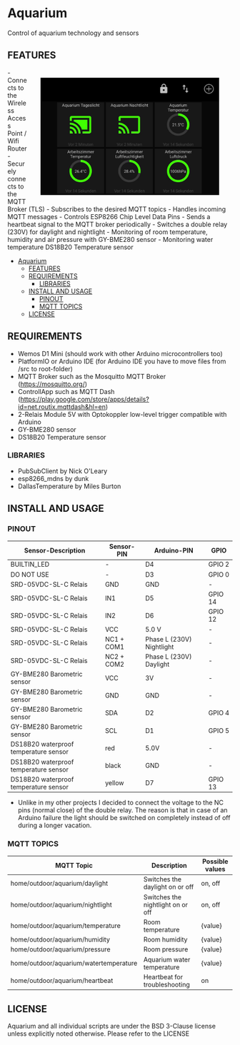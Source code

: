 # Aquarium

Control of aquarium technology and sensors

## FEATURES
<img src="images/mqtt-dash-example.jpg" alt="Telegram notification example" width="400" align="right" hspace="30" vspace="20"/>
- Connects to the Wireless Access Point / Wifi Router
- Securely connects to the MQTT Broker (TLS)
- Subscribes to the desired MQTT topics
- Handles incoming MQTT messages
- Controls ESP8266 Chip Level Data Pins
- Sends a heartbeat signal to the MQTT broker periodically
- Switches a double relay (230V) for daylight and nightlight
- Monitoring of room temperature, humidity and air pressure with GY-BME280 sensor
- Monitoring water temperature DS18B20 Temperature sensor

<!-- TOC -->

- [Aquarium](#aquarium)
    - [FEATURES](#features)
    - [REQUIREMENTS](#requirements)
        - [LIBRARIES](#libraries)
    - [INSTALL AND USAGE](#install-and-usage)
        - [PINOUT](#pinout)
        - [MQTT TOPICS](#mqtt-topics)
    - [LICENSE](#license)

<!-- /TOC -->

## REQUIREMENTS

- Wemos D1 Mini (should work with other Arduino microcontrollers too)
- PlatformIO or Arduino IDE (for Arduino IDE you have to move files from /src to root-folder)
- MQTT Broker such as the Mosquitto MQTT Broker (https://mosquitto.org/)
- ControllApp such as MQTT Dash (https://play.google.com/store/apps/details?id=net.routix.mqttdash&hl=en)
- 2-Relais Module 5V with Optokoppler low-level trigger compatible with Arduino
- GY-BME280 sensor
- DS18B20 Temperature sensor

### LIBRARIES

- PubSubClient by Nick O'Leary
- esp8266_mdns by dunk
- DallasTemperature by Miles Burton

## INSTALL AND USAGE

### PINOUT

| Sensor-Description | Sensor-PIN | Arduino-PIN | GPIO |
| --- | --- | --- | --- |
| BUILTIN_LED | - | D4 | GPIO 2 |
| DO NOT USE | - | D3 | GPIO 0 | 
| SRD-05VDC-SL-C Relais	| GND | GND | - |
| SRD-05VDC-SL-C Relais	| IN1 | D5 | GPIO 14 |
| SRD-05VDC-SL-C Relais	| IN2 | D6 | GPIO 12 |
| SRD-05VDC-SL-C Relais	| VCC | 5.0 V |	- |
| SRD-05VDC-SL-C Relais	| NC1 + COM1 | Phase L (230V) Nightlight | - |
| SRD-05VDC-SL-C Relais	| NC2 + COM2 | Phase L (230V) Daylight | - |
| GY-BME280 Barometric sensor | VCC | 3V | - |
| GY-BME280 Barometric sensor | GND | GND | - |
| GY-BME280 Barometric sensor | SDA | D2 | GPIO 4 |
| GY-BME280 Barometric sensor | SCL | D1 | GPIO 5 |
| DS18B20 waterproof temperature sensor | red | 5.0V | - |
| DS18B20 waterproof temperature sensor | black | GND | - |
| DS18B20 waterproof temperature sensor | yellow | D7 | GPIO 13 |

* Unlike in my other projects I decided to connect the voltage to the NC pins (normal close) of the double relay. The reason is that in case of an Arduino failure the light should be switched on completely instead of off during a longer vacation.

### MQTT TOPICS

| MQTT Topic | Description | Possible values |
| --- | --- | --- |
| home/outdoor/aquarium/daylight | Switches the daylight on or off | on, off |
| home/outdoor/aquarium/nightlight | Switches the nightlight on or off | on, off |
| home/outdoor/aquarium/temperature | Room temperature | {value} |
| home/outdoor/aquarium/humidity | Room humidity | {value} |
| home/outdoor/aquarium/pressure | Room pressure | {value} |
| home/outdoor/aquarium/watertemperature | Aquarium water temperature | {value} |
| home/outdoor/aquarium/heartbeat | Heartbeat for troubleshooting | on |

## LICENSE

Aquarium and all individual scripts are under the BSD 3-Clause license unless explicitly noted otherwise. Please refer to the LICENSE